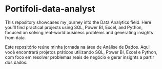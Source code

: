 # Portifoli-data-analyst
This repository showcases my journey into the Data Analytics field. Here you’ll find practical projects using SQL, Power BI, Excel, and Python, focused on solving real-world business problems and generating insights from data.

Este repositório reúne minha jornada na área de Análise de Dados. Aqui você encontrará projetos práticos utilizando SQL, Power BI, Excel e Python, com foco em resolver problemas reais de negócio e gerar insights a partir dos dados.
